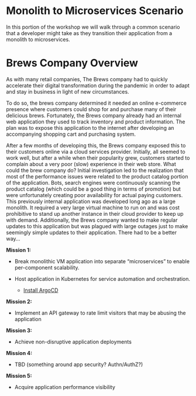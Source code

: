 # Monolith to Microservices Scenario
In this portion of the workshop we will walk through a common scenario that a developer might take as they transition their application from a monolith to microservices. 

# Brews Company Overview
As with many retail companies, The Brews company had to quickly accelerate their digital transformation during the pandemic in order to adapt and stay in business in light of new circumstances. 

To do so, the brews company determined it needed an online e-commerce presence where customers could shop for and purchase many of their delicious brews. Fortunately, the Brews company already had an internal web application they used to track inventory and product information. The plan was to expose this application to the internet after developing an accompanying shopping cart and purchasing system.  

After a few months of developing this, the Brews company exposed this to their customers online via a cloud services provider. Initially, all seemed to work well, but after a while when their popularity grew, customers started to complain about a very poor (slow) experience in their web store. What could the brew company do? Initial investigation led to the realization that most of the performance issues were related to the product catalog portion of the application. Bots, search engines were continuously scanning the product catalog (which could be a good thing in terms of promotion) but were unfortunately creating poor availability for actual paying customers. This previously internal application was developed long ago as a large monolith. It required a very large virtual machine to run on and was cost prohibitive to stand up another instance in their cloud provider to keep up with demand.  Additionally, the Brews company wanted to make regular updates to this application but was plagued with large outages just to make seemingly simple updates to their application. There had to be a better way… 


**Mission 1:**

- Break monolithic VM application into separate “microservices” to enable per-component scalability. 
- Host application in Kubernetes for service automation and orchestration. 

  - [Install ArgoCD](argocd.md)

**Mission 2:**

- Implement an API gateway to rate limit visitors that may be abusing the application 

**Mission 3:**

- Achieve non-disruptive application deployments 

**Mission 4:** 

- TBD (something around app security? Authn/AuthZ?)  

**Mission 5:** 

- Acquire application performance visibility


